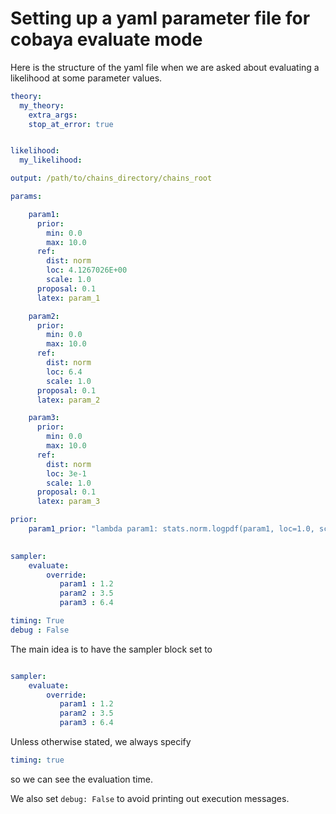 # Setting up a yaml parameter file for cobaya evaluate mode

Here is the structure of the yaml file when we are asked about evaluating a likelihood at some parameter values.

```yaml
theory:
  my_theory:
    extra_args:
    stop_at_error: true


likelihood:
  my_likelihood:

output: /path/to/chains_directory/chains_root

params:

    param1:
      prior:
        min: 0.0
        max: 10.0
      ref:
        dist: norm
        loc: 4.1267026E+00
        scale: 1.0
      proposal: 0.1
      latex: param_1

    param2:
      prior:
        min: 0.0
        max: 10.0
      ref:
        dist: norm
        loc: 6.4
        scale: 1.0
      proposal: 0.1
      latex: param_2

    param3:
      prior:
        min: 0.0
        max: 10.0
      ref:
        dist: norm
        loc: 3e-1
        scale: 1.0
      proposal: 0.1
      latex: param_3

prior:
    param1_prior: "lambda param1: stats.norm.logpdf(param1, loc=1.0, scale=0.013)"
 

sampler:
    evaluate:
        override:
           param1 : 1.2
           param2 : 3.5
           param3 : 6.4

timing: True
debug : False 

```

The main idea is to have the sampler block set to

```yaml

sampler:
    evaluate:
        override:
           param1 : 1.2
           param2 : 3.5
           param3 : 6.4
```

Unless otherwise stated, we always specify

```yaml
timing: true
```

so we can see the evaluation time.

We also set `debug: False` to avoid printing out execution messages.

